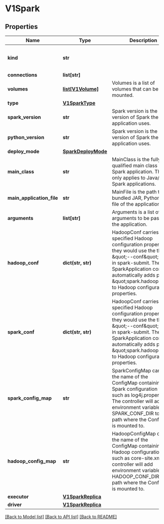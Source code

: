 # V1Spark

## Properties
Name | Type | Description | Notes
------------ | ------------- | ------------- | -------------
**kind** | **str** |  | [optional] [default to 'spark']
**connections** | **list[str]** |  | [optional] 
**volumes** | [**list[V1Volume]**](V1Volume.md) | Volumes is a list of volumes that can be mounted. | [optional] 
**type** | [**V1SparkType**](V1SparkType.md) |  | [optional] 
**spark_version** | **str** | Spark version is the version of Spark the application uses. | [optional] 
**python_version** | **str** | Spark version is the version of Spark the application uses. | [optional] 
**deploy_mode** | [**SparkDeployMode**](SparkDeployMode.md) |  | [optional] 
**main_class** | **str** | MainClass is the fully-qualified main class of the Spark application. This only applies to Java/Scala Spark applications. | [optional] 
**main_application_file** | **str** | MainFile is the path to a bundled JAR, Python, or R file of the application. | [optional] 
**arguments** | **list[str]** | Arguments is a list of arguments to be passed to the application. | [optional] 
**hadoop_conf** | **dict(str, str)** | HadoopConf carries user-specified Hadoop configuration properties as they would use the  the \&quot;--conf\&quot; option in spark-submit.  The SparkApplication controller automatically adds prefix \&quot;spark.hadoop.\&quot; to Hadoop configuration properties. | [optional] 
**spark_conf** | **dict(str, str)** | HadoopConf carries user-specified Hadoop configuration properties as they would use the  the \&quot;--conf\&quot; option in spark-submit.  The SparkApplication controller automatically adds prefix \&quot;spark.hadoop.\&quot; to Hadoop configuration properties. | [optional] 
**spark_config_map** | **str** | SparkConfigMap carries the name of the ConfigMap containing Spark configuration files such as log4j.properties. The controller will add environment variable SPARK_CONF_DIR to the path where the ConfigMap is mounted to. | [optional] 
**hadoop_config_map** | **str** | HadoopConfigMap carries the name of the ConfigMap containing Hadoop configuration files such as core-site.xml. The controller will add environment variable HADOOP_CONF_DIR to the path where the ConfigMap is mounted to. | [optional] 
**executor** | [**V1SparkReplica**](V1SparkReplica.md) |  | [optional] 
**driver** | [**V1SparkReplica**](V1SparkReplica.md) |  | [optional] 

[[Back to Model list]](../README.md#documentation-for-models) [[Back to API list]](../README.md#documentation-for-api-endpoints) [[Back to README]](../README.md)


